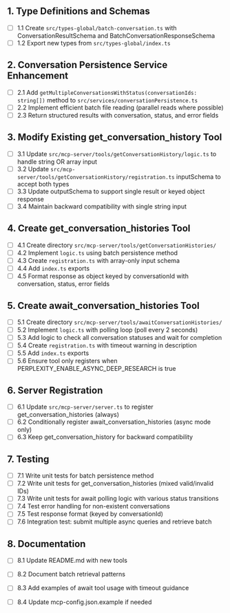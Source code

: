 ## 1. Type Definitions and Schemas
- [ ] 1.1 Create `src/types-global/batch-conversation.ts` with ConversationResultSchema and BatchConversationResponseSchema
- [ ] 1.2 Export new types from `src/types-global/index.ts`

## 2. Conversation Persistence Service Enhancement
- [ ] 2.1 Add `getMultipleConversationsWithStatus(conversationIds: string[])` method to `src/services/conversationPersistence.ts`
- [ ] 2.2 Implement efficient batch file reading (parallel reads where possible)
- [ ] 2.3 Return structured results with conversation, status, and error fields

## 3. Modify Existing get_conversation_history Tool
- [ ] 3.1 Update `src/mcp-server/tools/getConversationHistory/logic.ts` to handle string OR array input
- [ ] 3.2 Update `src/mcp-server/tools/getConversationHistory/registration.ts` inputSchema to accept both types
- [ ] 3.3 Update outputSchema to support single result or keyed object response
- [ ] 3.4 Maintain backward compatibility with single string input

## 4. Create get_conversation_histories Tool
- [ ] 4.1 Create directory `src/mcp-server/tools/getConversationHistories/`
- [ ] 4.2 Implement `logic.ts` using batch persistence method
- [ ] 4.3 Create `registration.ts` with array-only input schema
- [ ] 4.4 Add `index.ts` exports
- [ ] 4.5 Format response as object keyed by conversationId with conversation, status, error fields

## 5. Create await_conversation_histories Tool
- [ ] 5.1 Create directory `src/mcp-server/tools/awaitConversationHistories/`
- [ ] 5.2 Implement `logic.ts` with polling loop (poll every 2 seconds)
- [ ] 5.3 Add logic to check all conversation statuses and wait for completion
- [ ] 5.4 Create `registration.ts` with timeout warning in description
- [ ] 5.5 Add `index.ts` exports
- [ ] 5.6 Ensure tool only registers when PERPLEXITY_ENABLE_ASYNC_DEEP_RESEARCH is true

## 6. Server Registration
- [ ] 6.1 Update `src/mcp-server/server.ts` to register get_conversation_histories (always)
- [ ] 6.2 Conditionally register await_conversation_histories (async mode only)
- [ ] 6.3 Keep get_conversation_history for backward compatibility

## 7. Testing
- [ ] 7.1 Write unit tests for batch persistence method
- [ ] 7.2 Write unit tests for get_conversation_histories (mixed valid/invalid IDs)
- [ ] 7.3 Write unit tests for await polling logic with various status transitions
- [ ] 7.4 Test error handling for non-existent conversations
- [ ] 7.5 Test response format (keyed by conversationId)
- [ ] 7.6 Integration test: submit multiple async queries and retrieve batch

## 8. Documentation
- [ ] 8.1 Update README.md with new tools
- [ ] 8.2 Document batch retrieval patterns
- [ ] 8.3 Add examples of await tool usage with timeout guidance
- [ ] 8.4 Update mcp-config.json.example if needed

